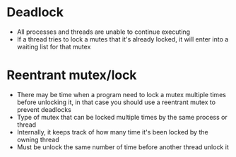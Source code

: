 # Deadlock
- All processes and threads are unable to continue executing
- If a thread tries to lock a mutes that it's already locked,
  it will enter into a waiting list for that mutex

# Reentrant mutex/lock
- There may be time when a program need to lock a mutex multiple times
  before unlocking it, in that case you should use a reentrant mutex to
  prevent deadlocks
- Type of mutex that can be locked multiple times by the same process or thread
- Internally, it keeps track of how many time it's been locked by the owning thread
- Must be unlock the same number of time before another thread unlock it